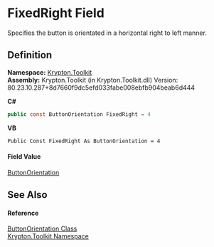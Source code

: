 # FixedRight Field


Specifies the button is orientated in a horizontal right to left manner.



## Definition
**Namespace:** <a href="79d2eac2-21f4-54ff-7552-b20c33c30600.md">Krypton.Toolkit</a>  
**Assembly:** Krypton.Toolkit (in Krypton.Toolkit.dll) Version: 80.23.10.287+8d7660f9dc5efd033fabe008ebfb904beab6d444

**C#**
``` C#
public const ButtonOrientation FixedRight = 4
```
**VB**
``` VB
Public Const FixedRight As ButtonOrientation = 4
```



#### Field Value
<a href="a3931736-43f9-13cc-2087-bed8b791761e.md">ButtonOrientation</a>

## See Also


#### Reference
<a href="a3931736-43f9-13cc-2087-bed8b791761e.md">ButtonOrientation Class</a>  
<a href="79d2eac2-21f4-54ff-7552-b20c33c30600.md">Krypton.Toolkit Namespace</a>  
